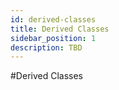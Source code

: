 ```yaml
---
id: derived-classes
title: Derived Classes
sidebar_position: 1
description: TBD
---
```


#Derived Classes

